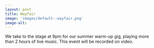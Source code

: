 ```yaml
---
layout: post
title: Wayfair
image: 'images/default--wayfair.png'
image-alt: 
---
```


We take to the stage at 9pm for our summer warm-up gig, playing more than 2 hours of live music. 
This event will be recorded on video. 